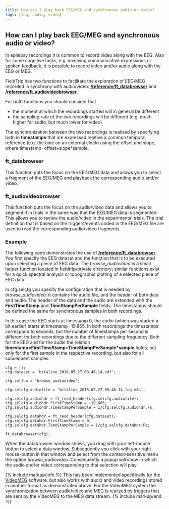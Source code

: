 ```yaml
---
title: How can I play back EEG/MEG and synchronous audio or video?
tags: [faq, audio, video]
---
```


## How can I play back EEG/MEG and synchronous audio or video?

In epilepsy recordings it is common to record video along with the EEG. Also for some cognitive tasks, e.g. involving communicative expressions or spoken feedback, it is possible to record video and/or audio along with the EEG or MEG.

FieldTrip has two functions to facilitate the exploration of EEG/MEG recorded in synchrony with audio/video: **[/reference/ft_databrowser](/reference/ft_databrowser)** and **[/reference/ft_audiovideobrowser](/reference/ft_audiovideobrowser)**.

For both functions you should consider that

*  the moment at which the recordings started will in general be different
*  the sampling rate of the two recordings will be different (e.g. much higher for audio, but much lower for video)

The synchronization between the two recordings is realized by specifying both in **timestamps** that are expressed relative a common temporal reference (e.g. the time on an external clock) using the offset and slope, where timestamp=offset+slope*sample.

### ft_databrowser

This function puts the focus on the EEG/MEG data and allows you to select a fragment of the EEG/MEG and playback the corresponding audio and/or video.

### ft_audiovideobrowser

This function puts the focus on the audio/video data and allows you to segment it in trials in the same way that the EEG/MEG data is segmented. This allows you to review the audio/video in the experimental trials. The trial definition that is based on the triggers/events coded in the EEG/MEG file are used to read the corresponding audio/video fragments.

### Example

The following code demonstrates the use of **[/reference/ft_databrowser](/reference/ft_databrowser)**. You first specify the EEG dataset and the function that is to be executed upon selecting a piece of EEG data. The *browse_audiovideo* is a small helper function located in fieldtrip/private directory; similar functions exist for a quick spectral analysis or topographic plotting of a selected piece of EEG data.

In cfg.selcfg you specify the configuration that is needed by *browse_audiovideo*: it contains the audio file, and the header of both data and audio. The header of the data and the audio are extended with the **FirstTimeStamp** and **TimeStampPerSample** fields. The timestamps should be defined the same for synchronous samples in both recordings.

In this case the EEG starts at timestamp 0, the audio (which was started a bit earlier) starts at timestamp -19.865. In both recordings the timestamps correspond to seconds, but the number of timestamps per second is different for both recordings due to the different sampling frequency. Both for the EEG and for the audio the relation **timestamp=FirstTimeStamp+TimeStampPerSample*sample** holds, not only for the first sample in the respective recording, but also for all subsequent samples.

	cfg = [];
	cfg.dataset = 'bitalino_2018.05.27_09.46.14.edf';

	cfg.selfun = 'browse_audiovideo';

	cfg.selcfg.audiofile = 'bitalino_2018.05.27_09.46.14_log.m4a';

	cfg.selcfg.audiohdr = ft_read_header(cfg.selcfg.audiofile);
	cfg.selcfg.audiohdr.FirstTimeStamp = -19.865;
	cfg.selcfg.audiohdr.TimeStampPerSample = 1/cfg.selcfg.audiohdr.Fs;

	cfg.selcfg.datahdr = ft_read_header(cfg.dataset);
	cfg.selcfg.datahdr.FirstTimeStamp = 0;
	cfg.selcfg.datahdr.TimeStampPerSample = 1/cfg.selcfg.datahdr.Fs;

	ft_databrowser(cfg);

When the databrowser window shows, you drag with your left-mouse button to select a data window. Subsequently you click with your right mouse-button in that window and select from the context-sensitive menu the option *browse_audiovideo*. Consequently a popup will show in which the audio and/or video corresponding to that selection will play.

{% include markup/info %}
This has been implemented specifically for the [VideoMEG](https://github.com/andreyzhd/VideoMEG) software, but also works with audio and video recordings stored in another format as demonstrated above. For the VideoMEG system the synchronization between audio/video and MEG is realized by triggers that are sent by the VideoMEG to the MEG data stream.
{% include markup/end %}

